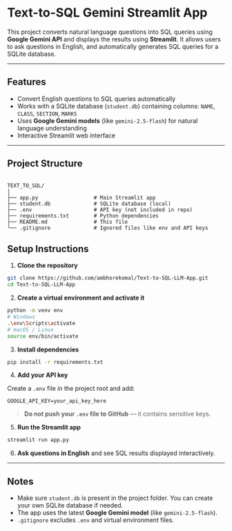 
# Text-to-SQL Gemini Streamlit App

This project converts natural language questions into SQL queries using **Google Gemini API** and displays the results using **Streamlit**. It allows users to ask questions in English, and automatically generates SQL queries for a SQLite database.

---

## Features

- Convert English questions to SQL queries automatically
- Works with a SQLite database (`student.db`) containing columns: `NAME`, `CLASS`, `SECTION`, `MARKS`
- Uses **Google Gemini models** (like `gemini-2.5-flash`) for natural language understanding
- Interactive Streamlit web interface

---

## Project Structure

```

TEXT_TO_SQL/
│
├── app.py                  # Main Streamlit app
├── student.db              # SQLite database (local)
├── .env                    # API key (not included in repo)
├── requirements.txt        # Python dependencies
├── README.md               # This file
└── .gitignore              # Ignored files like env and API keys

````

## Setup Instructions

1. **Clone the repository**
```bash
git clone https://github.com/ambhorekomal/Text-to-SQL-LLM-App.git
cd Text-to-SQL-LLM-App
````

2. **Create a virtual environment and activate it**

```bash
python -m venv env
# Windows
.\env\Scripts\activate
# macOS / Linux
source env/bin/activate
```

3. **Install dependencies**

```bash
pip install -r requirements.txt
```

4. **Add your API key**

Create a `.env` file in the project root and add:

```
GOOGLE_API_KEY=your_api_key_here
```

> **Do not push your `.env` file to GitHub** — it contains sensitive keys.

5. **Run the Streamlit app**

```bash
streamlit run app.py
```

6. **Ask questions in English** and see SQL results displayed interactively.

---

## Notes

* Make sure `student.db` is present in the project folder. You can create your own SQLite database if needed.
* The app uses the latest **Google Gemini model** (like `gemini-2.5-flash`). 
* `.gitignore` excludes `.env` and virtual environment files.
